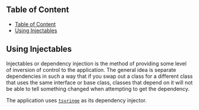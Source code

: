 ## Table of Content

<!-- TOC -->
  * [Table of Content](#table-of-content)
  * [Using Injectables](#using-injectables)
<!-- TOC -->

## Using Injectables

Injectables or dependency injection is the method of providing some level of inversion of control to the application.
The general idea is separate dependencies in such a way that if you swap out a class for a different class that uses the
same interface or base class, classes that depend on it will not be able to tell something changed when attempting to
get the dependency.

The application uses [`tsyringe`](https://github.com/microsoft/tsyringe) as its dependency injector.
